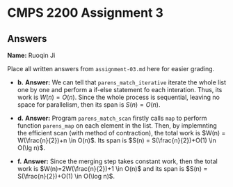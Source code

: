 # CMPS 2200 Assignment 3
## Answers

**Name:** Ruoqin Ji


Place all written answers from `assignment-03.md` here for easier grading.






- **b.**
**Answer:** We can tell that `parens_match_iterative` iterate the whole list one by one and perform a if-else statement fo each interation. Thus, its work is $W(n)= O(n)$. Since the whole process is sequential, leaving no space for parallelism, then its span is $S(n) = O(n)$.




- **d.**
**Answer:** Program `parens_match_scan` firstly calls `map` to perform function `parens_map` on each element in the list. Then, by implemnting the efficient scan (with method of contraction), the total work is $W(n) = W(\frac{n}{2})+n \in O(n)$. Its span is $S(n) = S(\frac{n}{2})+O(1) \in O(\lg n)$. 




- **f.**
**Answer:** Since the merging step takes constant work, then the total work is $W(n)=2W(\frac{n}{2})+1 \in O(n)$ and its span is $S(n) = S(\frac{n}{2})+O(1) \in O(\log n)$.